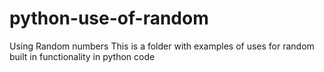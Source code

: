# python-use-of-random
Using Random numbers
This is a folder with examples of uses for random built in functionality in python code 
